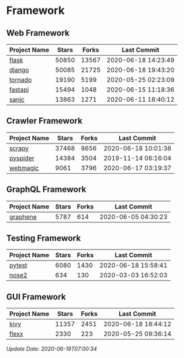 # Framework

## Web Framework

| Project Name | Stars | Forks | Last Commit |
| ------------ | ----- | ----- | ----------- |
| [flask](https://github.com/pallets/flask) | 50850 | 13567 | 2020-06-18 14:23:49 |
| [django](https://github.com/django/django) | 50085 | 21725 | 2020-06-18 19:43:20 |
| [tornado](https://github.com/tornadoweb/tornado) | 19190 | 5199 | 2020-05-25 02:23:09 |
| [fastapi](https://github.com/tiangolo/fastapi) | 15494 | 1048 | 2020-06-15 11:18:36 |
| [sanic](https://github.com/huge-success/sanic) | 13863 | 1271 | 2020-06-11 18:40:12 |

## Crawler Framework

| Project Name | Stars | Forks | Last Commit |
| ------------ | ----- | ----- | ----------- |
| [scrapy](https://github.com/scrapy/scrapy) | 37468 | 8656 | 2020-06-18 10:01:38 |
| [pyspider](https://github.com/binux/pyspider) | 14384 | 3504 | 2019-11-14 06:16:04 |
| [webmagic](https://github.com/code4craft/webmagic) | 9061 | 3796 | 2020-06-17 03:19:37 |

## GraphQL Framework

| Project Name | Stars | Forks | Last Commit |
| ------------ | ----- | ----- | ----------- |
| [graphene](https://github.com/graphql-python/graphene) | 5787 | 614 | 2020-06-05 04:30:23 |

## Testing Framework

| Project Name | Stars | Forks | Last Commit |
| ------------ | ----- | ----- | ----------- |
| [pytest](https://github.com/pytest-dev/pytest) | 6080 | 1430 | 2020-06-18 15:58:41 |
| [nose2](https://github.com/nose-devs/nose2) | 634 | 130 | 2020-03-03 16:52:03 |

## GUI Framework

| Project Name | Stars | Forks | Last Commit |
| ------------ | ----- | ----- | ----------- |
| [kivy](https://github.com/kivy/kivy) | 11357 | 2451 | 2020-06-18 18:44:12 |
| [flexx](https://github.com/flexxui/flexx) | 2330 | 223 | 2020-05-25 09:36:14 |

*Update Date: 2020-06-19T07:00:34*